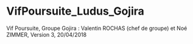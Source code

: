 # VifPoursuite_Ludus_Gojira
Vif Poursuite, Groupe Gojira : Valentin ROCHAS (chef de groupe) et Noé ZIMMER, Version 3, 20/04/2018
